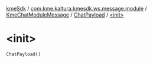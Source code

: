 [kmeSdk](../../../index.md) / [com.kme.kaltura.kmesdk.ws.message.module](../../index.md) / [KmeChatModuleMessage](../index.md) / [ChatPayload](index.md) / [&lt;init&gt;](./-init-.md)

# &lt;init&gt;

`ChatPayload()`